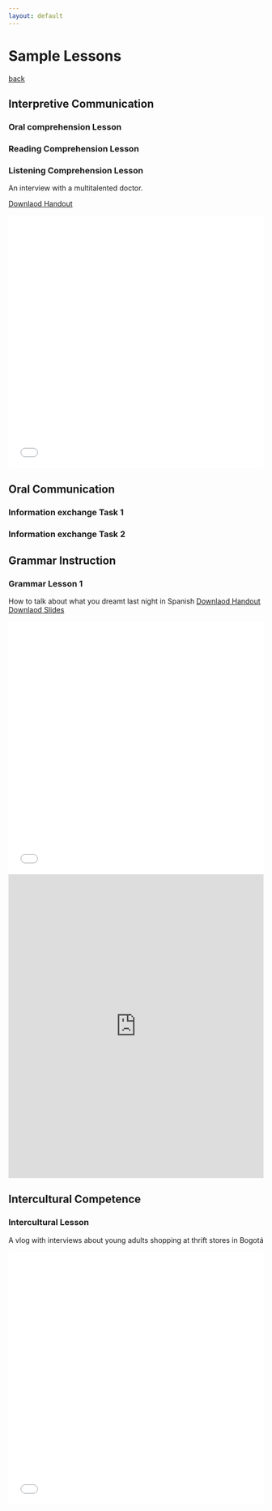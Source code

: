 ```yaml
---
layout: default
---
```

# Sample Lessons
[back](./)

## Interpretive Communication 
### Oral comprehension Lesson

### Reading Comprehension Lesson

### Listening Comprehension Lesson
An interview with a multitalented doctor.

[Downlaod Handout](./lessons/entrevista_jorge/entrevista_jorge.pdf)

<iframe src="./lessons/entrevista_jorge/entrevista_jorge.pdf" width="100%" height="500" frameborder="0"></iframe>


## Oral Communication 
### Information exchange Task 1
### Information exchange Task 2

## Grammar Instruction
### Grammar Lesson 1
How to talk about what you dreamt last night in Spanish
[Downlaod Handout](./lessons/en_mi_sueno/en_mi_sueno.pdf)
[Downlaod Slides](./lessons/en_mi_sueno/en_mi_sueno.pptx)
<iframe src="./lessons/en_mi_sueno/en_mi_sueno.pdf" width="100%" height="500" frameborder="0"></iframe>
<iframe src='https://view.officeapps.live.com/op/view.aspx?src=[https://jacuna88.github.io/spanish-portfolio/lessons/en_mi_sueno/en_mi_sueno.pptx]' width='100%' height='600px' frameborder='0'>

### Grammar Lesson 2
Introducing the Best Original Song winner at the 2005 Oscars. 
<iframe src="./lessons/motocicleta/motocicleta.pdf" width="100%" height="500" frameborder="0"></iframe>

## Intercultural Competence 
### Intercultural Lesson
A vlog with interviews about young adults shopping at thrift stores in Bogotá
<iframe src="./lessons/bogota_moda/bogota_moda.pdf" width="100%" height="500" frameborder="0"></iframe>